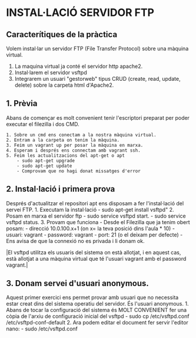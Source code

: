 # INSTAL·LACIÓ SERVIDOR FTP

## Caracterítiques de la pràctica

Volem instal·lar un servidor FTP (File Transfer Protocol) sobre una màquina virtual.

1. La maquina virtual ja conté el servidor http apache2.
2. Instal·larem el servidor vsftpd
3. Integrarem un usuari "gestorweb" tipus CRUD (create, read, update, delete) sobre la carpeta html d'Apache2.

## 1. Prèvia
Abans de començar es molt convenient tenir l'escriptori preparat per poder executar el filezilla i dos CMD.

    1. Sobre un cmd ens conectam a la nostra màquina virtual. 
    2. Entram a la carpeta on tenim la màquina.
    3. Feim un vagrant up per posar la màquina en marxa.
    4. Esperam i després ens connectam amb vagrant ssh. 
    5. Feim les actualitzacions del apt-get o apt
        - sudo apt-get upgrade
        - sudo apt-get update
        - Comprovam que no hagi donat missatges d'error

## 2. Instal·lació i primera prova
Després d'actualitzar el repositori apt ens disposam a fer l'instal·lació del servei FTP.
    1. Executam la instal·lació
        - sudo apt-get install vsftpd"
    2. Posam en marxa el servidor ftp
        - sudo service vsftpd start.
        - sudo service vsftpd status.
    3. Provam que funciona
        - Desde el Filezilla que ja tenim obert posam:
            - direcció 10.0.100.x+1 (on x= la teva posició dins l'aula * 10) 
            - usuari: vagrant
            - password: vagrant
            - port: 21 (o el deixam per defecte)
        - Ens avisa de que la connexió no es privada i li donam ok.

|El vsftpd utilitza els usuaris del sistema on està allotjat, i en aquest cas, està allotjat a una màquina virtual que té l'usuari vagrant amb el password vagrant.|
## 3. Donam servei d'usuari anonymous.
Aquest primer exercici ens permet provar amb usuari que no necessita estar creat dins del sistema operatiu del servidor. És l'usuari anonymous.
    1. Abans de tocar la configuració del sistema és MOLT CONVENIENT fer una còpia de l'arxiu de configuració inicial del vsftpd
        - sudo cp /etc/vsftpd.conf /etc/vsftpd-conf-default
    2. Ara podem editar el document fer servir l'editor nano:
        - sudo /etc/vsftpd.conf
    
